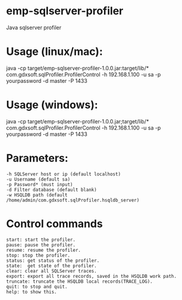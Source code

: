 # emp-sqlserver-profiler
Java sqlserver profiler
# Usage (linux/mac):
java -cp target/emp-sqlserver-profiler-1.0.0.jar:target/lib/* com.gdxsoft.sqlProfiler.ProfilerControl -h 192.168.1.100 -u sa -p yourpassword -d master -P 1433
# Usage (windows):
java -cp target/emp-sqlserver-profiler-1.0.0.jar;target/lib/* com.gdxsoft.sqlProfiler.ProfilerControl -h 192.168.1.100 -u sa -p yourpassword -d master -P 1433
# Parameters: 
    -h SQLServer host or ip (default localhost)
    -u Username (default sa)
    -p Password* (must input)
    -d Filter database (default blank)
    -w HSQLDB path (default /home/admin/com.gdxsoft.sqlProfiler.hsqldb_server)
# Control commands
	start: start the profiler.
	pause: pause the profiler.
	resume: resume the profiler.
	stop: stop the profiler.
	status: get status of the profiler.
	state:  get state of the profiler.
	clear: clear all SQLServer traces.
	export: export all trace records, saved in the HSQLDB work path.
	truncate: truncate the HSQLDB local records(TRACE_LOG).
	quit: to stop and quit.
	help: to show this.


